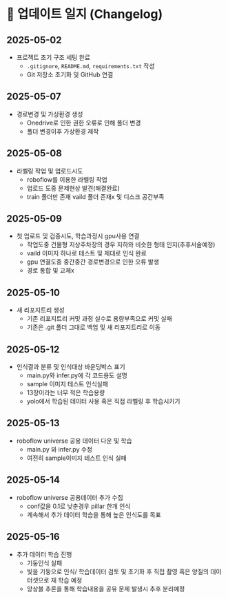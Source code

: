 # 📘 업데이트 일지 (Changelog)

## 2025-05-02
- 프로젝트 초기 구조 세팅 완료
  - `.gitignore`, `README.md`, `requirements.txt` 작성
  - Git 저장소 초기화 및 GitHub 연결
## 2025-05-07
- 경로변경 및 가상환경 생성
  - Onedrive로 인한 권한 오류로 인해 폴더 변경
  - 폴더 변경이후 가상환경 제작
## 2025-05-08
- 라벨링 작업 및 업로드시도
  - roboflow를 이용한 라벨링 작업
  - 업로드 도중 문제현상 발견(해결완료)
  - train 폴더만 존재 vaild 폴더 존재x 및 디스크 공간부족
## 2025-05-09
- 첫 업로드 및 검증시도, 학습과정시 gpu사용 연결
  - 작업도중 건물형 지상주차장의 경우 지하와 비슷한 형태 인지(추후서술예정)
  - vaild 이미지 하나로 테스트 및 제대로 인식 완료
  - gpu 연결도중 중간중간 경로변경으로 인한 오류 발생
  - 경로 통합 및 교체x
## 2025-05-10
- 새 리포지트리 생성
  - 기존 리포지트리 커밋 과정 실수로 용량부족으로 커밋 실패
  - 기존은 .git 폴더 그대로 백업 및 새 리포지트리로 이동
## 2025-05-12
- 인식결과 분류 및 인식대상 바운딩박스 표기
  - main.py와 infer.py에 각 코드용도 설명
  - sample 이미지 테스트 인식실패
  - 13장이라는 너무 적은 학습용량
  - yolo에서 학습된 데이터 사용 혹은 직접 라벨링 후 학습시키기
## 2025-05-13
- roboflow universe 공용 데이터 다운 및 학습
  - main.py 와 infer.py 수정
  - 여전히 sample이미지 테스트 인식 실패
## 2025-05-14
- roboflow universe 공용데이터 추가 수집
  - conf값을 0.1로 낮춘경우 pillar 한개 인식
  - 계속해서 추가 데이터 학습을 통해 높은 인식도를 목표
## 2025-05-16
- 추가 데이터 학습 진행
  - 기둥인식 실패
  - 빛을 기둥으로 인식/ 학습데이터 검토 및 초기화 후 직접 촬영 혹은 양질의 데이터셋으로 재 학습 예정
  - 앙상블 추론을 통해 학습내용을 공유 문제 발생시 추후 분리예정